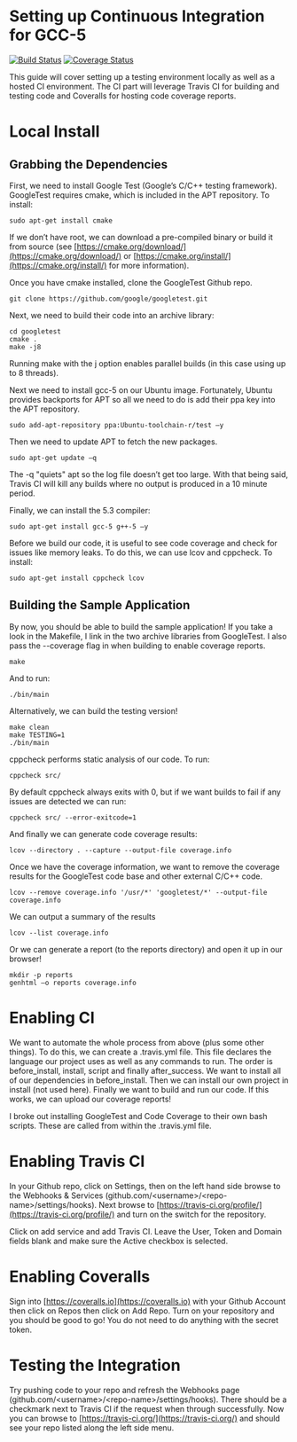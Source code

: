 # Setting up Continuous Integration for GCC-5

[![Build Status](https://travis-ci.org/jamlamberti/gcc5-ci-example.svg?branch=master)](https://travis-ci.org/jamlamberti/gcc5-ci-example)
[![Coverage Status](https://coveralls.io/repos/github/jamlamberti/gcc5-ci-example/badge.svg?branch=master)](https://coveralls.io/github/jamlamberti/gcc5-ci-example?branch=master)


This guide will cover setting up a testing environment locally as well as a hosted CI environment. The CI part will leverage Travis CI for building and testing code and Coveralls for hosting code coverage reports. 

# Local Install

## Grabbing the Dependencies

First, we need to install Google Test (Google’s C/C++ testing framework). GoogleTest requires cmake, which is included in the APT repository. To install:

```sudo apt-get install cmake```

If we don’t have root, we can download a pre-compiled binary or build it from source (see [https://cmake.org/download/](https://cmake.org/download/) or [https://cmake.org/install/](https://cmake.org/install/) for more information). 

Once you have cmake installed, clone the GoogleTest Github repo.

```git clone https://github.com/google/googletest.git```

Next, we need to build their code into an archive library:

```
cd googletest
cmake .
make -j8
```

Running make with the j option enables parallel builds (in this case using up to 8 threads). 


Next we need to install gcc-5 on our Ubuntu image. Fortunately, Ubuntu provides backports for APT so all we need to do is add their ppa key into the APT repository. 

```sudo add-apt-repository ppa:Ubuntu-toolchain-r/test –y```

Then we need to update APT to fetch the new packages.

```sudo apt-get update –q```

The -q "quiets" apt so the log file doesn’t get too large. With that being said, Travis CI will kill any builds where no output is produced in a 10 minute period.

Finally, we can install the 5.3 compiler:

```sudo apt-get install gcc-5 g++-5 –y```

Before we build our code, it is useful to see code coverage and check for issues like memory leaks. To do this, we can use lcov and cppcheck. To install:

```sudo apt-get install cppcheck lcov```

## Building the Sample Application

By now, you should be able to build the sample application! If you take a look in the Makefile, I link in the two archive libraries from GoogleTest. I also pass the --coverage flag in when building to enable coverage reports.

```
make
```

And to run:

```
./bin/main
```

Alternatively, we can build the testing version!

```
make clean
make TESTING=1
./bin/main
```

cppcheck performs static analysis of our code. To run:

```cppcheck src/```

By default cppcheck always exits with 0, but if we want builds to fail if any issues are detected we can run:

```cppcheck src/ --error-exitcode=1```

And finally we can generate code coverage results:

```lcov --directory . --capture --output-file coverage.info```

Once we have the coverage information, we want to remove the coverage results for the GoogleTest code base and other external C/C++ code.

```lcov --remove coverage.info '/usr/*' 'googletest/*' --output-file coverage.info```

We can output a summary of the results

```lcov --list coverage.info```

Or we can generate a report (to the reports directory) and open it up in our browser!

```
mkdir -p reports
genhtml –o reports coverage.info
```

# Enabling CI

We want to automate the whole process from above (plus some other things). To do this, we can create a .travis.yml file. This file declares the language our project uses as well as any commands to run. The order is before_install, install, script and finally after_success. We want to install all of our dependencies in before_install. Then we can install our own project in install (not used here). Finally we want to build and run our code. If this works, we can upload our coverage reports!

I broke out installing GoogleTest and Code Coverage to their own bash scripts. These are called from within the .travis.yml file. 

# Enabling Travis CI

In your Github repo, click on Settings, then on the left hand side browse to the Webhooks & Services (github.com/\<username\>/\<repo-name\>/settings/hooks). Next browse to [https://travis-ci.org/profile/](https://travis-ci.org/profile/) and turn on the switch for the repository. 

Click on add service and add Travis CI. Leave the User, Token and Domain fields blank and make sure the Active checkbox is selected. 

# Enabling Coveralls

Sign into [https://coveralls.io](https://coveralls.io) with your Github Account then click on Repos then click on Add Repo. Turn on your repository and you should be good to go! You do not need to do anything with the secret token.

# Testing the Integration

Try pushing code to your repo and refresh the Webhooks page (github.com/\<username\>/\<repo-name\>/settings/hooks). There should be a checkmark next to Travis CI if the request when through successfully. Now you can browse to [https://travis-ci.org/](https://travis-ci.org/) and should see your repo listed along the left side menu. 

